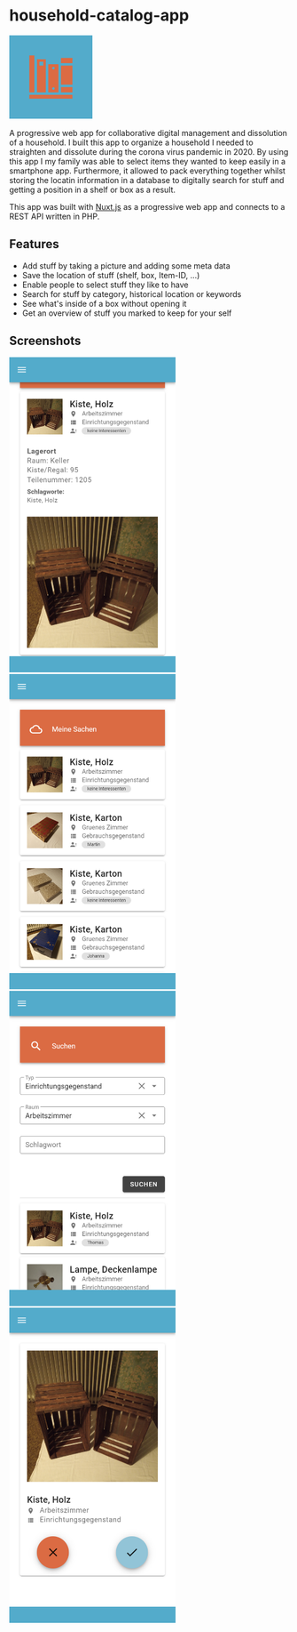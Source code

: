 # household-catalog-app


<img src="./static/icon.png" alt="" width="150px">

A progressive web app for collaborative digital management and dissolution of a household. I built this app to organize a household I needed to straighten and dissolute during the corona virus pandemic in 2020. By using this app I my family was able to select items they wanted to keep easily in a smartphone app. Furthermore, it allowed to pack everything together whilst storing the locatin information in a database to digitally search for stuff and getting a position in a shelf or box as a result.

This app was built with [Nuxt.js](https://v2.nuxt.com/) as a progressive web app and connects to a REST API written in PHP.

## Features

* Add stuff by taking a picture and adding some meta data
* Save the location of stuff (shelf, box, Item-ID, ...)
* Enable people to select stuff they like to have
* Search for stuff by category, historical location or keywords
* See what's inside of a box without opening it
* Get an overview of stuff you marked to keep for your self

## Screenshots
<img src="./assets/catalog.thlemm.de_details.png" alt="" width="300px">
<img src="./assets/catalog.thlemm.de_list.png" alt="" width="300px">
<img src="./assets/catalog.thlemm.de_search.png" alt="" width="300px">
<img src="./assets/catalog.thlemm.de_select.png" alt="" width="300px">
